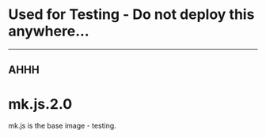 # Used for Testing - Do not deploy this anywhere...

---
AHHH
---

# mk.js.2.0
mk.js is the base image - testing.
